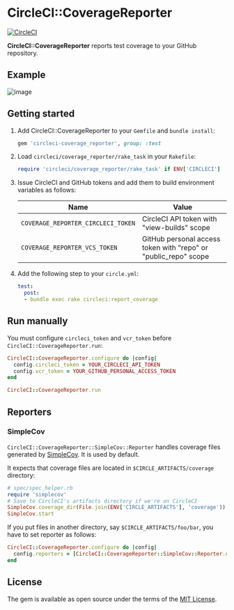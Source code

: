 # CircleCI::CoverageReporter

[![CircleCI](https://circleci.com/gh/increments/circleci-coverage_reporter.svg?style=svg)](https://circleci.com/gh/increments/circleci-coverage_reporter)

**CircleCI::CoverageReporter** reports test coverage to your GitHub repository.

## Example

![image](https://cloud.githubusercontent.com/assets/96157/23824715/e16f0eac-06be-11e7-81e8-f818b14a52b4.png)

## Getting started

1.  Add CircleCI::CoverageReporter to your `Gemfile` and `bundle install`:

    ```ruby
    gem 'circleci-coverage_reporter', group: :test
    ```

2.  Load `circleci/coverage_reporter/rake_task` in your `Rakefile`:

    ```ruby
    require 'circleci/coverage_reporter/rake_task' if ENV['CIRCLECI']
    ```

3.  Issue CircleCI and GitHub tokens and add them to build environment variables as follows:

    Name                               | Value
    -----------------------------------|----------------------------------------------------------------
    `COVERAGE_REPORTER_CIRCLECI_TOKEN` | CircleCI API token with "view-builds" scope
    `COVERAGE_REPORTER_VCS_TOKEN`      | GitHub personal access token with "repo" or "public_repo" scope

4.  Add the following step to your `circle.yml`:

    ```yaml
    test:
      post:
      - bundle exec rake circleci:report_coverage
    ```

## Run manually

You must configure `circleci_token` and `vcr_token` before `CircleCI::CoverageReporter.run`:

```ruby
CircleCI::CoverageReporter.configure do |config|
  config.circleci_token = YOUR_CIRCLECI_API_TOKEN
  config.vcr_token = YOUR_GITHUB_PERSONAL_ACCESS_TOKEN
end

CircleCI::CoverageReporter.run
```

## Reporters
### SimpleCov

`CircleCI::CoverageReporter::SimpleCov::Reporter` handles coverage files generated by
[SimpleCov](https://github.com/colszowka/simplecov). It is used by default.

It expects that coverage files are located in `$CIRCLE_ARTIFACTS/coverage` directory:

```ruby
# spec/spec_helper.rb
require 'simplecov'
# Save to CircleCI's artifacts directory if we're on CircleCI
SimpleCov.coverage_dir(File.join(ENV['CIRCLE_ARTIFACTS'], 'coverage')) if ENV['CIRCLECI']
SimpleCov.start
```

If you put files in another directory, say `$CIRCLE_ARTIFACTS/foo/bar`, you have to set reporter as follows:

```ruby
CircleCI::CoverageReporter.configure do |config|
  config.reporters = [CircleCI::CoverageReporter::SimpleCov::Reporter.new('foo/bar')]
end
```

## License

The gem is available as open source under the terms of the [MIT License](http://opensource.org/licenses/MIT).
